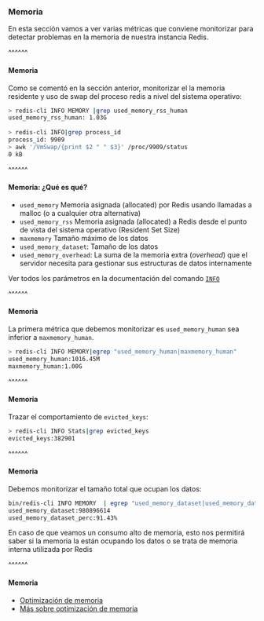 ### Memoria

En esta sección vamos a ver varias métricas que conviene monitorizar para detectar problemas
en la memoria de nuestra instancia Redis.

^^^^^^

#### Memoria

Como se comentó en la sección anterior, monitorizar el la memoria residente y uso de swap del
proceso redis a nivel del sistema operativo:

```bash 
> redis-cli INFO MEMORY |grep used_memory_rss_human
used_memory_rss_human: 1.03G
    
> redis-cli INFO|grep process_id
process_id: 9909
> awk '/VmSwap/{print $2 " " $3}' /proc/9909/status
0 kB 
```

^^^^^^

#### Memoria: ¿Qué es qué?

* `used_memory` Memoria asignada (allocated) por Redis usando llamadas a malloc (o a cualquier otra alternativa)
* `used_memory_rss` Memoria asignada (allocated) a Redis desde el punto de vista del sistema operativo (Resident Set Size)
* `maxmemory` Tamaño máximo de los datos
* `used_memory_dataset`: Tamaño de los datos
* `used_memory_overhead`: La suma de la memoria extra (_overhead_) que el servidor necesita para gestionar sus estructuras de datos internamente

Ver todos los parámetros en la documentación del comando [`INFO`](https://redis.io/commands/info)

^^^^^^
#### Memoria

La primera métrica que debemos monitorizar es `used_memory_human` sea inferior a `maxmemory_human`. 

```bash 
> redis-cli INFO MEMORY|egrep "used_memory_human|maxmemory_human"
used_memory_human:1016.45M
maxmemory_human:1.00G
```


^^^^^^

#### Memoria

Trazar el comportamiento de `evicted_keys`:

```bash 
> redis-cli INFO Stats|grep evicted_keys
evicted_keys:382901 
```

^^^^^^

#### Memoria

Debemos monitorizar el tamaño total que ocupan los datos:

```bash
bin/redis-cli INFO MEMORY  | egrep "used_memory_dataset|used_memory_dataset_perc"
used_memory_dataset:980896614
used_memory_dataset_perc:91.43%
```

En caso de que veamos un consumo alto de memoria, esto nos permitirá saber si la memoria la están
ocupando los datos o se trata de memoria interna utilizada por Redis

^^^^^^

#### Memoria

* [Optimización de memoria](https://redis.io/topics/memory-optimization)
* [Más sobre optimización de memoria](https://github.com/sripathikrishnan/redis-rdb-tools/wiki/Redis-Memory-Optimization)

